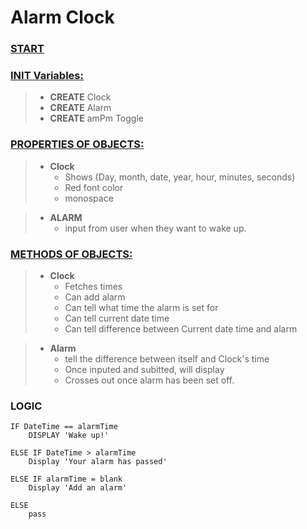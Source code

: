# Alarm Clock

### <u>START</u>
### <u>INIT Variables:</u>
> - **CREATE** Clock
> - **CREATE** Alarm
> - **CREATE** amPm Toggle

### <u>PROPERTIES OF OBJECTS:</u>
> - **Clock**
>   - Shows (Day, month, date, year, hour, minutes, seconds)
>   - Red font color
>   - monospace

> - **ALARM**
>   - input from user when they want to wake up.

### <u>METHODS OF OBJECTS:</u>
> - **Clock**
>   - Fetches times
>   - Can add alarm
>   - Can tell what time the alarm is set for
>   - Can tell current date time
>   - Can tell difference between Current date time and alarm

> - **Alarm**
>   - tell the difference between itself and Clock's time
>   - Once inputed and subitted, will display
>   - Crosses out once alarm has been set off. 


### LOGIC
```
IF DateTime == alarmTime
    DISPLAY 'Wake up!'

ELSE IF DateTime > alarmTime
    Display 'Your alarm has passed'

ELSE IF alarmTime = blank
    Display 'Add an alarm'

ELSE
    pass
```
